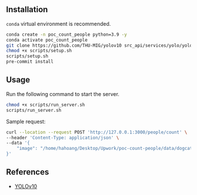 ## Installation
`conda` virtual environment is recommended.
```bash
conda create -n poc_count_people python=3.9 -y
conda activate poc_count_people
git clone https://github.com/THU-MIG/yolov10 src_api/services/yolo/yolov10
chmod +x scripts/setup.sh
scripts/setup.sh
pre-commit install
```

## Usage
Run the following command to start the server.
```bash
chmod +x scripts/run_server.sh
scripts/run_server.sh
```
Sample request:
```bash
curl --location --request POST 'http://127.0.0.1:3000/people/count' \
--header 'Content-Type: application/json' \
--data '{
    "image": "/home/hahoang/Desktop/Upwork/poc-count-people/data/dogcat.jpeg"
}'
```

## References
- [YOLOv10](https://github.com/THU-MIG/yolov10)
